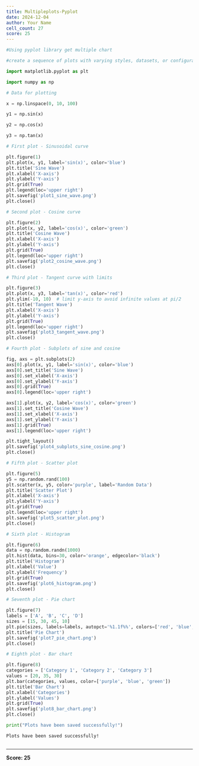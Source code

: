 ```yaml
---
title: Multipleplots-Pyplot
date: 2024-12-04
author: Your Name
cell_count: 27
score: 25
---
```


```python
#Using pyplot library get multiple chart
```


```python
#create a sequence of plots with varying styles, datasets, or configurations
```


```python
import matplotlib.pyplot as plt
```


```python
import numpy as np
```


```python
# Data for plotting
```


```python
x = np.linspace(0, 10, 100)
```


```python
y1 = np.sin(x)
```


```python
y2 = np.cos(x)
```


```python
y3 = np.tan(x)
```


```python
# First plot - Sinusoidal curve
```


```python
plt.figure(1)
plt.plot(x, y1, label='sin(x)', color='blue')
plt.title('Sine Wave')
plt.xlabel('X-axis')
plt.ylabel('Y-axis')
plt.grid(True)
plt.legend(loc='upper right')
plt.savefig('plot1_sine_wave.png')
plt.close()
```


```python
# Second plot - Cosine curve
```


```python
plt.figure(2)
plt.plot(x, y2, label='cos(x)', color='green')
plt.title('Cosine Wave')
plt.xlabel('X-axis')
plt.ylabel('Y-axis')
plt.grid(True)
plt.legend(loc='upper right')
plt.savefig('plot2_cosine_wave.png')
plt.close()
```


```python
# Third plot - Tangent curve with limits
```


```python
plt.figure(3)
plt.plot(x, y3, label='tan(x)', color='red')
plt.ylim(-10, 10)  # limit y-axis to avoid infinite values at pi/2
plt.title('Tangent Wave')
plt.xlabel('X-axis')
plt.ylabel('Y-axis')
plt.grid(True)
plt.legend(loc='upper right')
plt.savefig('plot3_tangent_wave.png')
plt.close()
```


```python
# Fourth plot - Subplots of sine and cosine
```


```python
fig, axs = plt.subplots(2)
axs[0].plot(x, y1, label='sin(x)', color='blue')
axs[0].set_title('Sine Wave')
axs[0].set_xlabel('X-axis')
axs[0].set_ylabel('Y-axis')
axs[0].grid(True)
axs[0].legend(loc='upper right')

axs[1].plot(x, y2, label='cos(x)', color='green')
axs[1].set_title('Cosine Wave')
axs[1].set_xlabel('X-axis')
axs[1].set_ylabel('Y-axis')
axs[1].grid(True)
axs[1].legend(loc='upper right')

plt.tight_layout()
plt.savefig('plot4_subplots_sine_cosine.png')
plt.close()

```


```python
# Fifth plot - Scatter plot
```


```python
plt.figure(5)
y5 = np.random.rand(100)
plt.scatter(x, y5, color='purple', label='Random Data')
plt.title('Scatter Plot')
plt.xlabel('X-axis')
plt.ylabel('Y-axis')
plt.grid(True)
plt.legend(loc='upper right')
plt.savefig('plot5_scatter_plot.png')
plt.close()
```


```python
# Sixth plot - Histogram
```


```python
plt.figure(6)
data = np.random.randn(1000)
plt.hist(data, bins=30, color='orange', edgecolor='black')
plt.title('Histogram')
plt.xlabel('Value')
plt.ylabel('Frequency')
plt.grid(True)
plt.savefig('plot6_histogram.png')
plt.close()
```


```python
# Seventh plot - Pie chart
```


```python
plt.figure(7)
labels = ['A', 'B', 'C', 'D']
sizes = [15, 30, 45, 10]
plt.pie(sizes, labels=labels, autopct='%1.1f%%', colors=['red', 'blue', 'green', 'yellow'])
plt.title('Pie Chart')
plt.savefig('plot7_pie_chart.png')
plt.close()
```


```python
# Eighth plot - Bar chart
```


```python
plt.figure(8)
categories = ['Category 1', 'Category 2', 'Category 3']
values = [20, 35, 30]
plt.bar(categories, values, color=['purple', 'blue', 'green'])
plt.title('Bar Chart')
plt.xlabel('Categories')
plt.ylabel('Values')
plt.grid(True)
plt.savefig('plot8_bar_chart.png')
plt.close()
```


```python
print("Plots have been saved successfully!")
```

    Plots have been saved successfully!



```python

```


---
**Score: 25**
